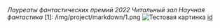 *Лауреаты фантастических премий 2022
Читальный зал
Научная фантастика*
[1]: /img/project/markdown/1.png 
![Тестовая картинка](/img/1.jpeg)
[id](https://ege.buran.center/docs/project/markdown/line-elements)
